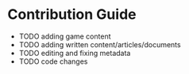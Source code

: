 # Contribution Guide

- TODO adding game content
- TODO adding written content/articles/documents
- TODO editing and fixing metadata
- TODO code changes